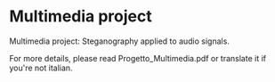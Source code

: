 # Multimedia project
Multimedia project: Steganography applied to audio signals.

For more details, please read Progetto_Multimedia.pdf or translate it if you're not italian.